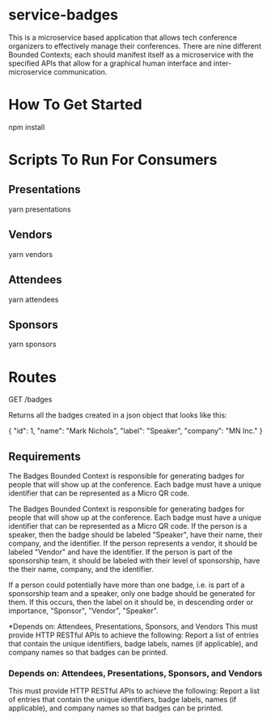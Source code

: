 # service-badges

This is a microservice based application that allows tech conference organizers to effectively manage their conferences. There are nine different Bounded Contexts; each should manifest itself as a microservice with the specified APIs that allow for a graphical human interface and inter-microservice communication.

# How To Get Started

npm install

# Scripts To Run For Consumers

## Presentations

yarn presentations

## Vendors

yarn vendors

## Attendees

yarn attendees

## Sponsors

yarn sponsors

# Routes

GET /badges

Returns all the badges created in a json object that looks like this:

{
"id": 1,
"name": "Mark Nichols",
"label": "Speaker",
"company": "MN Inc."
}

## Requirements

The Badges Bounded Context is responsible for generating badges for people that will show up at the conference. Each badge must have a unique identifier that can be represented as a Micro QR code.

The Badges Bounded Context is responsible for generating badges for people that will show up at the conference. Each badge must have a unique identifier that can be represented as a Micro QR code. If the person is a speaker, then the badge should be labeled "Speaker", have their name, their company, and the identifier. If the person represents a vendor, it should be labeled "Vendor" and have the identifier. If the person is part of the sponsorship team, it should be labeled with their level of sponsorship, have the their name, company, and the identifier.

If a person could potentially have more than one badge, i.e. is part of a sponsorship team and a speaker, only one badge should be generated for them. If this occurs, then the label on it should be, in descending order or importance, "Sponsor", "Vendor", "Speaker".

\*Depends on: Attendees, Presentations, Sponsors, and Vendors
This must provide HTTP RESTful APIs to achieve the following:
Report a list of entries that contain the unique identifiers, badge labels, names (if applicable), and company names so that badges can be printed.

### Depends on: Attendees, Presentations, Sponsors, and Vendors

This must provide HTTP RESTful APIs to achieve the following:
Report a list of entries that contain the unique identifiers, badge labels, names (if applicable), and company names so that badges can be printed.
